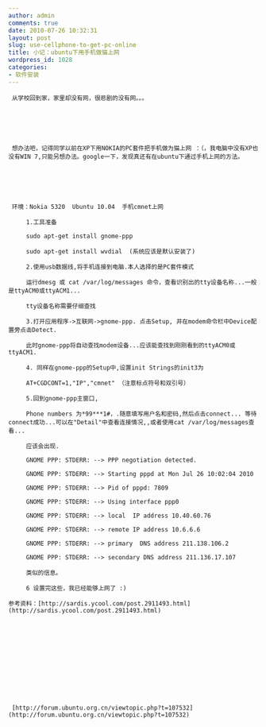 ```yaml
---
author: admin
comments: true
date: 2010-07-26 10:32:31
layout: post
slug: use-cellphone-to-get-pc-online
title: 小记：ubuntu下用手机做猫上网
wordpress_id: 1028
categories:
- 软件安装
---
```



	 从学校回到家，家里却没有网，很悲剧的没有网。。。






	 想办法吧，记得同学以前在XP下用NOKIA的PC套件把手机做为猫上网 ：（，我电脑中没有XP也没有WIN 7,只能另想办法。google一下，发现真还有在ubuntu下通过手机上网的方法。






	 环境：Nokia 5320  Ubuntu 10.04  手机cmnet上网





> 
	
> 
> 
		 1.工具准备
	
> 
> 
	
> 
> 
		 sudo apt-get install gnome-ppp
	
> 
> 
	
> 
> 
		 sudo apt-get install wvdial  (系统应该是默认安装了)
	
> 
> 





> 
	
> 
> 
		 2.使用usb数据线,将手机连接到电脑.本人选择的是PC套件模式  

		
	
> 
> 
	
> 
> 
		 运行dmesg 或 cat /var/log/messages 命令，查看识别出的tty设备名称...一般是ttyACM0或ttyACM1...
	
> 
> 
	
> 
> 
		 tty设备名称需要仔细查找  
	
> 
> 





> 
	
> 
> 
		 3.打开应用程序->互联网->gnome-ppp. 点击Setup, 并在modem命令栏中Device配置旁点击Detect. 
	
> 
> 
	
> 
> 
		 此时gnome-ppp将自动查找modem设备...应该能查找到刚刚看到的ttyACM0或ttyACM1.
	
> 
> 





> 
	
> 
> 
		 4. 同样在gnome-ppp的Setup中,设置init Strings的init3为  

		
	
> 
> 
	
> 
> 
		 AT+CGDCONT=1,"IP","cmnet" （注意标点符号和双引号）
	
> 
> 






	





> 
	
> 
> 
		 5.回到gnome-ppp主窗口,  

		
	
> 
> 
	
> 
> 
		 Phone numbers 为*99***1#，.随意填写用户名和密码,然后点击connect... 等待connect成功...可以在"Detail"中查看连接情况,,或者使用cat /var/log/messages查看...
	
> 
> 
	
> 
> 
		 应该会出现.  

		
	
> 
> 
	
> 
> 
		 GNOME PPP: STDERR: --> PPP negotiation detected.
	
> 
> 
	
> 
> 
		 GNOME PPP: STDERR: --> Starting pppd at Mon Jul 26 10:02:04 2010
	
> 
> 
	
> 
> 
		 GNOME PPP: STDERR: --> Pid of pppd: 7809
	
> 
> 
	
> 
> 
		 GNOME PPP: STDERR: --> Using interface ppp0
	
> 
> 
	
> 
> 
		 GNOME PPP: STDERR: --> local  IP address 10.40.60.76
	
> 
> 
	
> 
> 
		 GNOME PPP: STDERR: --> remote IP address 10.6.6.6
	
> 
> 
	
> 
> 
		 GNOME PPP: STDERR: --> primary  DNS address 211.138.106.2
	
> 
> 
	
> 
> 
		 GNOME PPP: STDERR: --> secondary DNS address 211.136.17.107
	
> 
> 
	
> 
> 
		 类似的信息。
	
> 
> 






	  

	





> 
	
> 
> 
		 6 设置完这些，我已经能够上网了 :)
	
> 
> 






	 






	参考资料：[http://sardis.ycool.com/post.2911493.html](http://sardis.ycool.com/post.2911493.html)






	 






	 [http://forum.ubuntu.org.cn/viewtopic.php?t=107532](http://forum.ubuntu.org.cn/viewtopic.php?t=107532)




